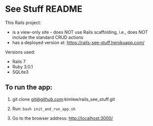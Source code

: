 # See Stuff README

This Rails project:

- is a view-only site - does NOT use Rails scaffolding, i.e., does NOT include the standard CRUD actions
- has a deployed version at: <https://rails-see-stuff.herokuapp.com/>

Versions used:

- Rails 7
- Ruby 3.0.1
- SQLite3

## To run the app:

1. git clone git@github.com:kimlew/rails_see_stuff.git

2. Run: `bash init_and_run_app.sh`

3. Go to the browser address: <http://localhost:3000/>
